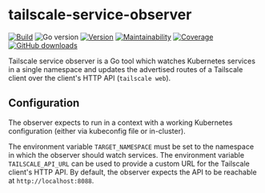 # tailscale-service-observer

[![Build](https://img.shields.io/github/workflow/status/vshn/go-bootstrap/Test)][build]
![Go version](https://img.shields.io/github/go-mod/go-version/vshn/go-bootstrap)
[![Version](https://img.shields.io/github/v/release/vshn/go-bootstrap)][releases]
[![Maintainability](https://img.shields.io/codeclimate/maintainability/vshn/go-bootstrap)][codeclimate]
[![Coverage](https://img.shields.io/codeclimate/coverage/vshn/go-bootstrap)][codeclimate]
[![GitHub downloads](https://img.shields.io/github/downloads/vshn/go-bootstrap/total)][releases]

[build]: https://github.com/vshn/go-bootstrap/actions?query=workflow%3ATest
[releases]: https://github.com/vshn/go-bootstrap/releases
[codeclimate]: https://codeclimate.com/github/vshn/go-bootstrap

Tailscale service observer is a Go tool which watches Kubernetes services in a single namespace and updates the advertised routes of a Tailscale client over the client's HTTP API (`tailscale web`).

## Configuration

The observer expects to run in a context with a working Kubernetes configuration (either via kubeconfig file or in-cluster).

The environment variable `TARGET_NAMESPACE` must be set to the namespace in which the observer should watch services.
The environment variable `TAILSCALE_API_URL` can be used to provide a custom URL for the Tailscale client's HTTP API.
By default, the observer expects the API to be reachable at `http://localhost:8088`.
